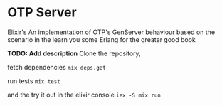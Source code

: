 # OTP Server
Elixir's An implementation of OTP's GenServer behaviour based on the scenario in the 
learn you some Erlang for the greater good book 

**TODO: Add description**
Clone the repository, 

fetch dependencies 
`mix deps.get` 

run tests 
`mix test` 

and the try it out in the elixir console
`iex -S mix run`

